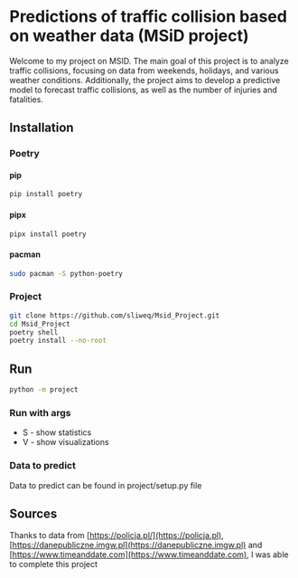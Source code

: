 # Predictions of traffic collision based on weather data (MSiD project)

Welcome to my project on MSID. The main goal of this project is to analyze traffic collisions, focusing on data from weekends, holidays, and various weather conditions. Additionally, the project aims to develop a predictive model to forecast traffic collisions, as well as the number of injuries and fatalities.

## Installation

### Poetry
#### pip
```bash
pip install poetry
```
#### pipx
```bash
pipx install poetry
```

#### pacman
```bash
sudo pacman -S python-poetry
```

### Project
```bash
git clone https://github.com/sliweq/Msid_Project.git
cd Msid_Project
poetry shell 
poetry install --no-root
```

## Run

```bash
python -m project
```
### Run with args

- S - show statistics
- V - show visualizations

### Data to predict

Data to predict can be found in project/setup.py file

## Sources

Thanks to data from [https://policja.pl/](https://policja.pl),   [https://danepubliczne.imgw.pl](https://danepubliczne.imgw.pl) and [https://www.timeanddate.com](https://www.timeanddate.com), I was able to complete this project
